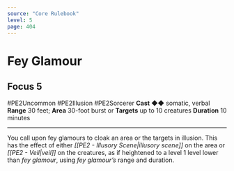 ```yaml
---
source: "Core Rulebook"
level: 5
page: 404
---
```


# Fey Glamour
## Focus 5
#PE2Uncommon #PE2Illusion #PE2Sorcerer 
**Cast** ◆◆ somatic, verbal
**Range** 30 feet; **Area** 30-foot burst or **Targets** up to 10 creatures
**Duration** 10 minutes

-----
You call upon fey glamours to cloak an area or the targets in illusion. This has the effect of either *[[PE2 - Illusory Scene|illusory scene]]* on the area or *[[PE2 - Veil|veil]]* on the creatures, as if heightened to a level 1 level lower than *fey glamour*, using *fey glamour’s* range and duration.